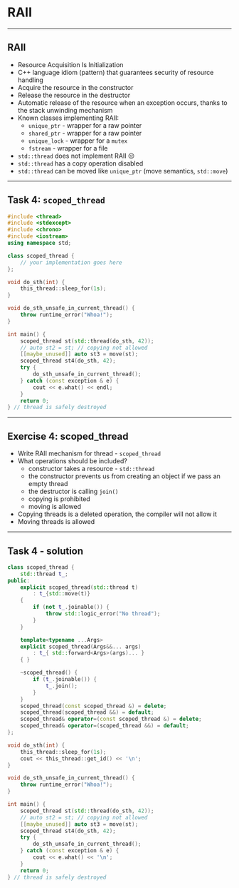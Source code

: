 <!-- .slide: data-background="#111111" -->

# RAII

___

## RAII

* <!-- .element: class="fragment fade-in" --> Resource Acquisition Is Initialization
* <!-- .element: class="fragment fade-in" --> C++ language idiom (pattern) that guarantees security of resource handling
* <!-- .element: class="fragment fade-in" --> Acquire the resource in the constructor
* <!-- .element: class="fragment fade-in" --> Release the resource in the destructor
* <!-- .element: class="fragment fade-in" --> Automatic release of the resource when an exception occurs, thanks to the stack unwinding mechanism
* <!-- .element: class="fragment fade-in" --> Known classes implementing RAII:
  * <!-- .element: class="fragment fade-in" --> <code>unique_ptr</code> - wrapper for a raw pointer
  * <!-- .element: class="fragment fade-in" --> <code>shared_ptr</code> - wrapper for a raw pointer
  * <!-- .element: class="fragment fade-in" --> <code>unique_lock</code> - wrapper for a <code>mutex</code>
  * <!-- .element: class="fragment fade-in" --> <code>fstream</code> - wrapper for a file
* <!-- .element: class="fragment fade-in" --> <code>std::thread</code> does not implement RAII 😔
* <!-- .element: class="fragment fade-in" --> <code>std::thread</code> has a copy operation disabled
* <!-- .element: class="fragment fade-in" --> <code>std::thread</code> can be moved like <code>unique_ptr</code> (move semantics, <code>std::move</code>)

___
<!-- .slide: style="font-size: 0.8em" -->

## Task 4: `scoped_thread`

```cpp
#include <thread>
#include <stdexcept>
#include <chrono>
#include <iostream>
using namespace std;

class scoped_thread {
    // your implementation goes here
};

void do_sth(int) {
    this_thread::sleep_for(1s);
}

void do_sth_unsafe_in_current_thread() {
    throw runtime_error("Whoa!");
}

int main() {
    scoped_thread st(std::thread(do_sth, 42));
    // auto st2 = st; // copying not allowed
    [[maybe_unused]] auto st3 = move(st);
    scoped_thread st4(do_sth, 42);
    try {
        do_sth_unsafe_in_current_thread();
    } catch (const exception & e) {
        cout << e.what() << endl;
    }
    return 0;
} // thread is safely destroyed
```

___

## Exercise 4: scoped_thread

* <!-- .element: class="fragment fade-in" --> Write RAII mechanism for thread - <code>scoped_thread</code>
* <!-- .element: class="fragment fade-in" --> What operations should be included?
  * <!-- .element: class="fragment fade-in" --> constructor takes a resource - <code>std::thread</code>
  * <!-- .element: class="fragment fade-in" --> the constructor prevents us from creating an object if we pass an empty thread
  * <!-- .element: class="fragment fade-in" --> the destructor is calling <code>join()</code>
  * <!-- .element: class="fragment fade-in" --> copying is prohibited
  * <!-- .element: class="fragment fade-in" --> moving is allowed
* <!-- .element: class="fragment fade-in" --> Copying threads is a deleted operation, the compiler will not allow it
* <!-- .element: class="fragment fade-in" --> Moving threads is allowed

___
<!-- .slide: style="font-size: 0.8em" -->

## Task 4 - solution

```cpp
class scoped_thread {
    std::thread t_;
public:
    explicit scoped_thread(std::thread t)
        : t_{std::move(t)}
    {
        if (not t_.joinable()) {
            throw std::logic_error("No thread");
        }
    }

    template<typename ...Args>
    explicit scoped_thread(Args&&... args)
        : t_{ std::forward<Args>(args)... }
    { }

    ~scoped_thread() {
        if (t_.joinable()) {
            t_.join();
        }
    }
    scoped_thread(const scoped_thread &) = delete;
    scoped_thread(scoped_thread &&) = default;
    scoped_thread& operator=(const scoped_thread &) = delete;
    scoped_thread& operator=(scoped_thread &&) = default;
};

void do_sth(int) {
    this_thread::sleep_for(1s);
    cout << this_thread::get_id() << '\n';
}

void do_sth_unsafe_in_current_thread() {
    throw runtime_error("Whoa!");
}

int main() {
    scoped_thread st(std::thread(do_sth, 42));
    // auto st2 = st; // copying not allowed
    [[maybe_unused]] auto st3 = move(st);
    scoped_thread st4(do_sth, 42);
    try {
        do_sth_unsafe_in_current_thread();
    } catch (const exception & e) {
        cout << e.what() << '\n';
    }
    return 0;
} // thread is safely destroyed
```
